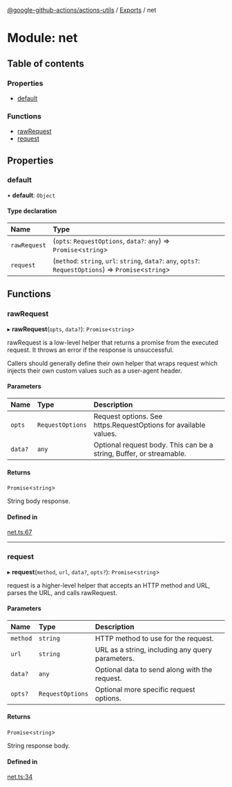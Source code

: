 [@google-github-actions/actions-utils](../README.md) / [Exports](../modules.md) / net

# Module: net

## Table of contents

### Properties

- [default](net.md#default)

### Functions

- [rawRequest](net.md#rawrequest)
- [request](net.md#request)

## Properties

### default

• **default**: `Object`

#### Type declaration

| Name | Type |
| :------ | :------ |
| `rawRequest` | (`opts`: `RequestOptions`, `data?`: `any`) => `Promise`<`string`\> |
| `request` | (`method`: `string`, `url`: `string`, `data?`: `any`, `opts?`: `RequestOptions`) => `Promise`<`string`\> |

## Functions

### rawRequest

▸ **rawRequest**(`opts`, `data?`): `Promise`<`string`\>

rawRequest is a low-level helper that returns a promise from the executed
request. It throws an error if the response is unsuccessful.

Callers should generally define their own helper that wraps request which
injects their own custom values such as a user-agent header.

#### Parameters

| Name | Type | Description |
| :------ | :------ | :------ |
| `opts` | `RequestOptions` | Request options. See https.RequestOptions for available values. |
| `data?` | `any` | Optional request body. This can be a string, Buffer, or streamable. |

#### Returns

`Promise`<`string`\>

String body response.

#### Defined in

[net.ts:67](https://github.com/google-github-actions/actions-utils/blob/main/src/net.ts#L67)

___

### request

▸ **request**(`method`, `url`, `data?`, `opts?`): `Promise`<`string`\>

request is a higher-level helper that accepts an HTTP method and URL, parses
the URL, and calls rawRequest.

#### Parameters

| Name | Type | Description |
| :------ | :------ | :------ |
| `method` | `string` | HTTP method to use for the request. |
| `url` | `string` | URL as a string, including any query parameters. |
| `data?` | `any` | Optional data to send along with the request. |
| `opts?` | `RequestOptions` | Optional more specific request options. |

#### Returns

`Promise`<`string`\>

String response body.

#### Defined in

[net.ts:34](https://github.com/google-github-actions/actions-utils/blob/main/src/net.ts#L34)
